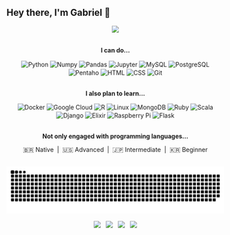 ## Hey there, I'm Gabriel 👋


<div align="center">
  <img height="180em" src="https://github-readme-stats.vercel.app/api?username=gabrielcnog&show_icons=true&theme=dark&include_all_commits=true&count_private=true&bg_color=22272D&icon_color=C8D1D9&custom_title=My GitHub Stats&hide_border=true"/>
<!--  
  <img height="180em" src="https://github-readme-stats.vercel.app/api/top-langs/?username=gabrielcnog&langs_count=7&theme=dark&bg_color=22272D&icon_color=C8D1D9&hide_border=true"/>
</div>
-->  

##

<b>I can do...</b>
<div class="lang" style="display: inline_block">
  <img align="center" alt="Python" title="Python" height="30" width="40" src="https://cdn.jsdelivr.net/gh/devicons/devicon/icons/python/python-plain.svg">
  <img align="center" alt="Numpy" title="Numpy" height="30" width="40" src="https://cdn.jsdelivr.net/gh/devicons/devicon/icons/numpy/numpy-original.svg">
  <img align="center" alt="Pandas" title="Pandas" height="30" width="40" src="https://cdn.jsdelivr.net/gh/devicons/devicon/icons/pandas/pandas-original.svg">
  <img align="center" alt="Jupyter" title="Jupyter" height="30" width="40" src="https://cdn.jsdelivr.net/gh/devicons/devicon/icons/jupyter/jupyter-original.svg">
  <img align="center" alt="MySQL" title="MySQL" height="30" width="40" src="https://cdn.jsdelivr.net/gh/devicons/devicon/icons/mysql/mysql-plain.svg">
  <img align="center" alt="PostgreSQL" title="PostgreSQL" height="30" width="40" src="https://cdn.jsdelivr.net/gh/devicons/devicon/icons/postgresql/postgresql-plain.svg">
  <img align="center" alt="Pentaho" title="Pentaho" height="30" width="32" src="https://lh3.googleusercontent.com/pw/AM-JKLWrOH3L8OAXr_v_4gsrPhpEU9hAl19WCn34QH3p1wVVDEzuHQy3yPS5Uraxce17iqWm17DuGrjjFWDkRDNwgNVOmz5KKPJq02GNHgoDsUqEpfNaFOlXY4gMIqTwXSvQkZduGxs7UqVPR1iRfqgsiP5y3Q=w667-h634-no?authuser=0">
  <img align="center" alt="HTML" title="HTML" height="30" width="40" src="https://cdn.jsdelivr.net/gh/devicons/devicon/icons/html5/html5-plain.svg">
  <img align="center" alt="CSS" title="CSS" height="30" width="40" src="https://cdn.jsdelivr.net/gh/devicons/devicon/icons/css3/css3-plain.svg">
  <img align="center" alt="Git" title="Git" height="30" width="40" src="https://cdn.jsdelivr.net/gh/devicons/devicon/icons/git/git-plain.svg">
</div>

<br><b>I also plan to learn...</b>
<div class="lang" style="display: inline_block">
  <img align="center" alt="Docker" title="Docker" height="30" width="40" src="https://cdn.jsdelivr.net/gh/devicons/devicon/icons/docker/docker-plain.svg">
  <img align="center" alt="Google Cloud" title="Google Cloud" height="30" width="40" src="https://cdn.jsdelivr.net/gh/devicons/devicon/icons/googlecloud/googlecloud-plain.svg">
  <img align="center" alt="R" title="R" height="30" width="40" src="https://cdn.jsdelivr.net/gh/devicons/devicon/icons/r/r-original.svg">
  <img align="center" alt="Linux" title="Linux" height="30" width="40" src="https://cdn.jsdelivr.net/gh/devicons/devicon/icons/linux/linux-original.svg">
  <img align="center" alt="MongoDB" title="MongoDB" height="30" width="40" src="https://cdn.jsdelivr.net/gh/devicons/devicon/icons/mongodb/mongodb-original.svg">
  <img align="center" alt="Ruby" title="Ruby" height="30" width="40" src="https://cdn.jsdelivr.net/gh/devicons/devicon/icons/ruby/ruby-plain.svg">
  <img align="center" alt="Scala" title="Scala" height="30" width="40" src="https://cdn.jsdelivr.net/gh/devicons/devicon/icons/scala/scala-original.svg">
  <img align="center" alt="Django" title="Django" height="30" width="40" src="https://cdn.jsdelivr.net/gh/devicons/devicon/icons/django/django-plain.svg">
  <img align="center" alt="Elixir" title="Elixir" height="30" width="40" src="https://cdn.jsdelivr.net/gh/devicons/devicon/icons/elixir/elixir-original.svg">
  <img align="center" alt="Raspberry Pi" title="Raspberry Pi" height="30" width="40" src="https://cdn.jsdelivr.net/gh/devicons/devicon/icons/raspberrypi/raspberrypi-original.svg">
  <img align="center" alt="Flask" title="Flask" height="30" width="40" src="https://cdn.jsdelivr.net/gh/devicons/devicon/icons/flask/flask-original.svg">
</div>
  
<br><b>Not only engaged with programming languages...</b>
<div>
  🇧🇷 Native&nbsp;&nbsp;|&nbsp;&nbsp;🇺🇸 Advanced&nbsp;&nbsp;|&nbsp;&nbsp;🇯🇵 Intermediate&nbsp;&nbsp;|&nbsp;&nbsp;🇰🇷 Beginner
</div>

##

![Snake animation](https://github.com/gabrielcnog/gabrielcnog/blob/output/github-contribution-grid-snake.svg)

<div align="center">
   <a href = "https://github.com/gabrielcnog"><img height="24" src="https://img.shields.io/github/followers/gabrielcnog?style=social" target="_blank"></a>&nbsp;&nbsp;
   <a href = "https://www.codewars.com/users/gabrielcnog/"><img height="24" src="https://badgen.net/badge/:subject/Codewars/terminal?labelColor=B0351E&icon=https://svgshare.com/i/cAi.svg&label=&color=B0351E" target="_blank"></a>&nbsp;&nbsp;
   <a href = "https://www.linkedin.com/in/gabrielcnog/"><img height="24" src="https://badgen.net/badge/:subject/Linkedin/terminal?labelColor=0B65C2&icon=https://svgshare.com/i/c9V.svg&label=&color=0B65C2" target="_blank"></a>&nbsp;&nbsp;
   <a href = "mailto:gabriel.c.nog@gmail.com"><img height="24" src="https://badgen.net/badge/:subject/E-mail/terminal?labelColor=EA4335&icon=https://svgshare.com/i/c8Q.svg&label=&color=EA4335" target="_blank"></a>
</div>
